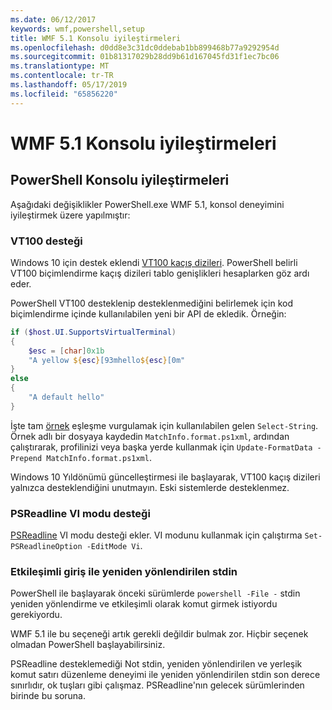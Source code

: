 ```yaml
---
ms.date: 06/12/2017
keywords: wmf,powershell,setup
title: WMF 5.1 Konsolu iyileştirmeleri
ms.openlocfilehash: d0dd8e3c31dc0ddebab1bb899468b77a9292954d
ms.sourcegitcommit: 01b81317029b28dd9b61d167045fd31f1ec7bc06
ms.translationtype: MT
ms.contentlocale: tr-TR
ms.lasthandoff: 05/17/2019
ms.locfileid: "65856220"
---
```

# <a name="console-improvements-in-wmf-51"></a>WMF 5.1 Konsolu iyileştirmeleri

## <a name="powershell-console-improvements"></a>PowerShell Konsolu iyileştirmeleri

Aşağıdaki değişiklikler PowerShell.exe WMF 5.1, konsol deneyimini iyileştirmek üzere yapılmıştır:

### <a name="vt100-support"></a>VT100 desteği

Windows 10 için destek eklendi [VT100 kaçış dizileri](/windows/console/console-virtual-terminal-sequences).
PowerShell belirli VT100 biçimlendirme kaçış dizileri tablo genişlikleri hesaplarken göz ardı eder.

PowerShell VT100 desteklenip desteklenmediğini belirlemek için kod biçimlendirme içinde kullanılabilen yeni bir API de ekledik. Örneğin:

```powershell
if ($host.UI.SupportsVirtualTerminal)
{
    $esc = [char]0x1b
    "A yellow ${esc}[93mhello${esc}[0m"
}
else
{
    "A default hello"
}
```

İşte tam [örnek](https://gist.github.com/lzybkr/dcb973dccd54900b67783c48083c28f7) eşleşme vurgulamak için kullanılabilen gelen `Select-String`. Örnek adlı bir dosyaya kaydedin `MatchInfo.format.ps1xml`, ardından çalıştırarak, profilinizi veya başka yerde kullanmak için `Update-FormatData -Prepend MatchInfo.format.ps1xml`.

Windows 10 Yıldönümü güncelleştirmesi ile başlayarak, VT100 kaçış dizileri yalnızca desteklendiğini unutmayın.
Eski sistemlerde desteklenmez.

### <a name="vi-mode-support-in-psreadline"></a>PSReadline VI modu desteği

[PSReadline](https://github.com/PowerShell/PSReadLine) VI modu desteği ekler. VI modunu kullanmak için çalıştırma `Set-PSReadlineOption -EditMode Vi`.

### <a name="redirected-stdin-with-interactive-input"></a>Etkileşimli giriş ile yeniden yönlendirilen stdin

PowerShell ile başlayarak önceki sürümlerde `powershell -File -` stdin yeniden yönlendirme ve etkileşimli olarak komut girmek istiyordu gerekiyordu.

WMF 5.1 ile bu seçeneği artık gerekli değildir bulmak zor. Hiçbir seçenek olmadan PowerShell başlayabilirsiniz.

PSReadline desteklemediği Not stdin, yeniden yönlendirilen ve yerleşik komut satırı düzenleme deneyimi ile yeniden yönlendirilen stdin son derece sınırlıdır, ok tuşları gibi çalışmaz. PSReadline'nın gelecek sürümlerinden birinde bu soruna.